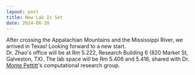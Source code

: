 ```yaml
---
layout: post
title: New Lab Is Set
date: 2024-08-30
---
```


After crossing the Appalachian Mountains and the Mississippi River, we arrived in Texas! Looking forward to a new start. \
Dr. Zhao's office will be at Rm 5.222, Research Building 6 (820 Market St, Galveston, TX). The lab space will be Rm 5.406 and 5.416, shared with Dr. <a href="https://bmb.utmb.edu/people/faculty/bios/pettitt"> Monte Pettitt</a>'s computational research group.

